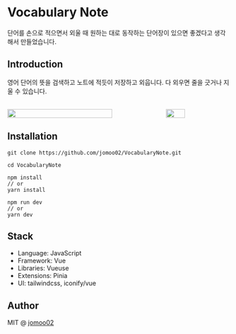 # Vocabulary Note
단어를 손으로 적으면서 외울 때 원하는 대로 동작하는 단어장이 있으면 좋겠다고 생각해서 만들었습니다.

## Introduction
영어 단어의 뜻을 검색하고 노트에 적듯이 저장하고 외웁니다. 다 외우면 줄을 긋거나 지울 수 있습니다.  

<br />

<div style="display:flex; gap:20px;">

<img src="https://user-images.githubusercontent.com/86420174/216611415-9957d440-0c89-4909-a353-7a3b27df2b90.gif" width="70%">

<img src="https://user-images.githubusercontent.com/86420174/216611998-1d6699b8-bd5d-48a1-ada4-85e1c8a56ab4.png" width="30%">


</div>

## Installation
```
git clone https://github.com/jomoo02/VocabularyNote.git
```

```
cd VocabularyNote
```

```
npm install
// or
yarn install
```

```
npm run dev
// or
yarn dev
```

## Stack
- Language: JavaScript
- Framework: Vue
- Libraries: Vueuse
- Extensions: Pinia
- UI: tailwindcss, iconify/vue  


## Author
MIT @ [jomoo02](https://github.com/jomoo02)